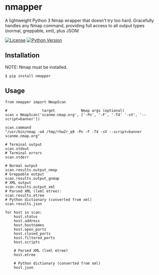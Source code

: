 # nmapper
A lightweight Python 3 Nmap wrapper that doesn't try too hard. Gracefully handles any Nmap command, providing full access to all output types (normal, greppable, xml), plus JSON!

[![License](https://img.shields.io/badge/license-GPLv3-blue.svg)](https://raw.githubusercontent.com/blacklanternsecurity/nmapper/master/LICENSE)
[![Python Version](https://img.shields.io/badge/python-3.6+-green)](https://www.python.org)

## Installation
NOTE: Nmap must be installed.
~~~
$ pip install nmapper
~~~

## Usage
~~~
from nmapper import NmapScan

#                target            Nmap args (optional)
scan = NmapScan('scanme.nmap.org', ['-Pn', '-F', '-T4' '-sV', '--script=banner'])

scan.command
"/usr/bin/nmap -oA /tmp/rhw2r_q9 -Pn -F -T4 -sV --script=banner scanme.nmap.org"

# Terminal output
scan.stdout
# Terminal errors
scan.stderr

# Normal output
scan.results.output_nmap
# Greppable output
scan.results.output_gnmap
# XML output
scan.results.output_xml
# Parsed XML (lxml etree):
scan.results.etree
# Python dictionary (converted from xml)
scan.results.json

for host in scan:
    host.status
    host.address
    host.hostnames
    host.open_ports
    host.closed_ports
    host.filtered_ports
    host.scripts

    # Parsed XML (lxml etree)
    host.etree

    # Python dictionary (converted from xml)
    host.json
~~~